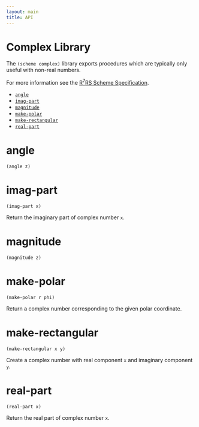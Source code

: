 ```yaml
---
layout: main
title: API
---
```


# Complex Library

The `(scheme complex)` library exports procedures which are typically only useful with non-real numbers.

For more information see the [R<sup>7</sup>RS Scheme Specification](../../r7rs.pdf).

- [`angle`](#angle)
- [`imag-part`](#imag-part)
- [`magnitude`](#magnitude)
- [`make-polar`](#make-polar)
- [`make-rectangular`](#make-rectangular)
- [`real-part`](#real-part)

# angle

    (angle z)

# imag-part

    (imag-part x)

Return the imaginary part of complex number `x`.

# magnitude

    (magnitude z)

# make-polar

    (make-polar r phi)

Return a complex number corresponding to the given polar coordinate.

# make-rectangular

    (make-rectangular x y)

Create a complex number with real component `x` and imaginary component `y`.

# real-part

    (real-part x)

Return the real part of complex number `x`.
